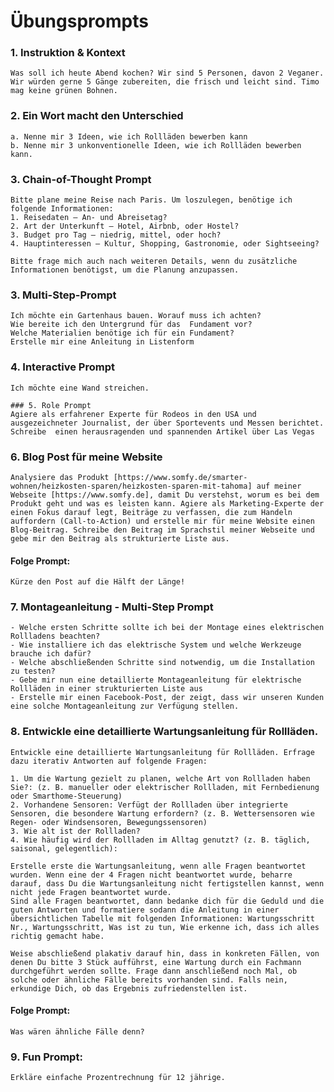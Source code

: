 # Übungsprompts

### 1. Instruktion & Kontext
```
Was soll ich heute Abend kochen? Wir sind 5 Personen, davon 2 Veganer. Wir würden gerne 5 Gänge zubereiten, die frisch und leicht sind. Timo mag keine grünen Bohnen.
```

### 2. Ein Wort macht den Unterschied
`a. Nenne mir 3 Ideen, wie ich Rollläden bewerben kann`<br>
`b. Nenne mir 3 unkonventionelle Ideen, wie ich Rollläden bewerben kann.
`



### 3. Chain-of-Thought Prompt
```
Bitte plane meine Reise nach Paris. Um loszulegen, benötige ich folgende Informationen:
1. Reisedaten – An- und Abreisetag?
2. Art der Unterkunft – Hotel, Airbnb, oder Hostel?
3. Budget pro Tag – niedrig, mittel, oder hoch?
4. Hauptinteressen – Kultur, Shopping, Gastronomie, oder Sightseeing?

Bitte frage mich auch nach weiteren Details, wenn du zusätzliche Informationen benötigst, um die Planung anzupassen.
```

### 3. Multi-Step-Prompt

`Ich möchte ein Gartenhaus bauen. Worauf muss ich achten?`<br>
`Wie bereite ich den Untergrund für das  Fundament vor?`<br>
`Welche Materialien benötige ich für ein Fundament?`<br>
`Erstelle mir eine Anleitung in Listenform`



### 4. Interactive Prompt
```
Ich möchte eine Wand streichen.

### 5. Role Prompt
Agiere als erfahrener Experte für Rodeos in den USA und ausgezeichneter Journalist, der über Sportevents und Messen berichtet. Schreibe  einen herausragenden und spannenden Artikel über Las Vegas
```



### 6. Blog Post für meine Website
```
Analysiere das Produkt [https://www.somfy.de/smarter-wohnen/heizkosten-sparen/heizkosten-sparen-mit-tahoma] auf meiner Webseite [https://www.somfy.de], damit Du verstehst, worum es bei dem Produkt geht und was es leisten kann. Agiere als Marketing-Experte der einen Fokus darauf legt, Beiträge zu verfassen, die zum Handeln auffordern (Call-to-Action) und erstelle mir für meine Website einen Blog-Beitrag. Schreibe den Beitrag im Sprachstil meiner Webseite und gebe mir den Beitrag als strukturierte Liste aus.
```

#### Folge Prompt:
```
Kürze den Post auf die Hälft der Länge!
```


### 7. Montageanleitung - Multi-Step Prompt
```
- Welche ersten Schritte sollte ich bei der Montage eines elektrischen Rollladens beachten?
- Wie installiere ich das elektrische System und welche Werkzeuge brauche ich dafür?
- Welche abschließenden Schritte sind notwendig, um die Installation zu testen?
- Gebe mir nun eine detaillierte Montageanleitung für elektrische Rollläden in einer strukturierten Liste aus
- Erstelle mir einen Facebook-Post, der zeigt, dass wir unseren Kunden eine solche Montageanleitung zur Verfügung stellen.
```


### 8. Entwickle eine detaillierte Wartungsanleitung für Rollläden.
```
Entwickle eine detaillierte Wartungsanleitung für Rollläden. Erfrage dazu iterativ Antworten auf folgende Fragen:

1. Um die Wartung gezielt zu planen, welche Art von Rollladen haben Sie?: (z. B. manueller oder elektrischer Rollladen, mit Fernbedienung oder Smarthome-Steuerung)
2. Vorhandene Sensoren: Verfügt der Rollladen über integrierte Sensoren, die besondere Wartung erfordern? (z. B. Wettersensoren wie Regen- oder Windsensoren, Bewegungssensoren)
3. Wie alt ist der Rollladen?
4. Wie häufig wird der Rollladen im Alltag genutzt? (z. B. täglich, saisonal, gelegentlich):

Erstelle erste die Wartungsanleitung, wenn alle Fragen beantwortet wurden. Wenn eine der 4 Fragen nicht beantwortet wurde, beharre darauf, dass Du die Wartungsanleitung nicht fertigstellen kannst, wenn nicht jede Fragen beantwortet wurde.
Sind alle Fragen beantwortet, dann bedanke dich für die Geduld und die guten Antworten und formatiere sodann die Anleitung in einer übersichtlichen Tabelle mit folgenden Informationen: Wartungsschritt Nr., Wartungsschritt, Was ist zu tun, Wie erkenne ich, dass ich alles richtig gemacht habe.

Weise abschließend plakativ darauf hin, dass in konkreten Fällen, von denen Du bitte 3 Stück aufführst, eine Wartung durch ein Fachmann durchgeführt werden sollte. Frage dann anschließend noch Mal, ob solche oder ähnliche Fälle bereits vorhanden sind. Falls nein, erkundige Dich, ob das Ergebnis zufriedenstellen ist.
```


#### Folge Prompt:
```
Was wären ähnliche Fälle denn?
```

### 9. Fun Prompt:
```
Erkläre einfache Prozentrechnung für 12 jährige.
```

